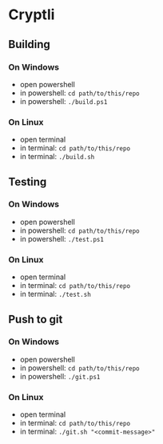 # Cryptli

## Building 
### On Windows
* open powershell
* in powershell: `cd path/to/this/repo`
* in powershell: `./build.ps1`
### On Linux
* open terminal
* in terminal: `cd path/to/this/repo`
* in terminal: `./build.sh`

## Testing
### On Windows
* open powershell
* in powershell: `cd path/to/this/repo`
* in powershell: `./test.ps1`

### On Linux
* open terminal
* in terminal: `cd path/to/this/repo`
* in terminal: `./test.sh`

## Push to git
### On Windows
* open powershell
* in powershell: `cd path/to/this/repo`
* in powershell: `./git.ps1`

### On Linux
* open terminal
* in terminal: `cd path/to/this/repo`
* in terminal: `./git.sh "<commit-message>"`